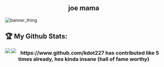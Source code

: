 <h2 align="center">joe mama</h2>

<p align="center">

  ![banner_thing](https://komarev.com/ghpvc/?username=pogdogpy&color=FF69B4)
  
</p>

## :trophy: My Github Stats:

<div>
<a href="https://github-readme-stats.vercel.app/api?username=pogdogpy&theme=synthwave">
  <img  align="left" src="https://github-readme-stats.vercel.app/api?username=pogdogpy&count_private=true&show_icons=true&theme=synthwave" />
</a>
<a href="https://github-readme-stats.vercel.app/api/top-langs/?username=pogdogpy&hide=php&theme=synthwave">
  <img align="left" src="https://github-readme-stats.vercel.app/api/top-langs/?username=pogdogpy&hide=php&theme=synthwave" />
</a>
</div>
<h3 align="center">                                              https://www.github.com/kdot227 has contributed like 5 times already, hes kinda insane (hall of fame worthy) </h3>
<!-- mah bad kdot i had to yoink it tho. -->
